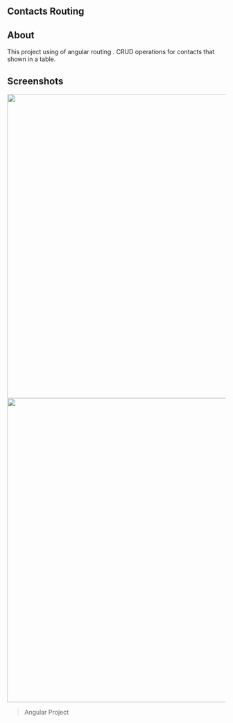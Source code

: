 ## Contacts Routing

## About

This project using of angular routing .
CRUD operations for contacts that shown in a table.

## Screenshots

<img width=700  src=https://user-images.githubusercontent.com/89860312/163395609-1554801b-d8aa-46a7-9870-6516c4428a58.png>
<img width=700  src=https://user-images.githubusercontent.com/89860312/163395636-c8096887-e150-4b67-a89b-d629fd3cb0de.png>

> Angular Project
